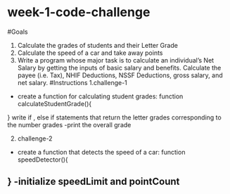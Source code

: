 # week-1-code-challenge
#Goals
1. Calculate the grades of students and their Letter Grade
2. Calculate the speed of a car and take away points
3. Write a program whose major task is to calculate an individual’s Net Salary by getting the inputs of basic salary and benefits. Calculate the payee (i.e. Tax), NHIF Deductions, NSSF Deductions, gross salary, and net salary. 
#Instructions
1.challenge-1
- create a function for calculating student grades:
function calculateStudentGrade(){
    
}
write if , else if statements that return the letter grades corresponding to the number grades
-print the overall grade

2. challenge-2
- create a function that detects the speed of a car:
function speedDetector(){

}
-initialize speedLimit and pointCount
-
